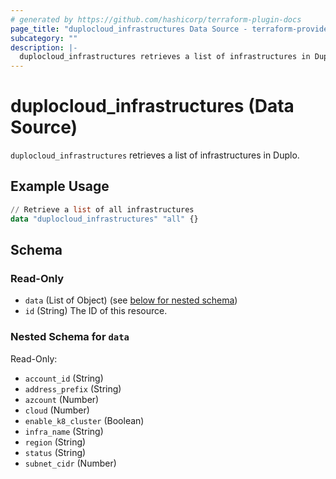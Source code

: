 ```yaml
---
# generated by https://github.com/hashicorp/terraform-plugin-docs
page_title: "duplocloud_infrastructures Data Source - terraform-provider-duplocloud"
subcategory: ""
description: |-
  duplocloud_infrastructures retrieves a list of infrastructures in Duplo.
---
```


# duplocloud_infrastructures (Data Source)

`duplocloud_infrastructures` retrieves a list of infrastructures in Duplo.

## Example Usage

```terraform
// Retrieve a list of all infrastructures
data "duplocloud_infrastructures" "all" {}
```

<!-- schema generated by tfplugindocs -->
## Schema

### Read-Only

- `data` (List of Object) (see [below for nested schema](#nestedatt--data))
- `id` (String) The ID of this resource.

<a id="nestedatt--data"></a>
### Nested Schema for `data`

Read-Only:

- `account_id` (String)
- `address_prefix` (String)
- `azcount` (Number)
- `cloud` (Number)
- `enable_k8_cluster` (Boolean)
- `infra_name` (String)
- `region` (String)
- `status` (String)
- `subnet_cidr` (Number)
